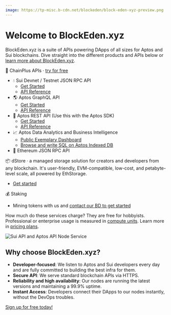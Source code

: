 ```yaml
---
image: https://tp-misc.b-cdn.net/blockeden/block-eden-xyz-preview.png
---
```


# Welcome to BlockEden.xyz

BlockEden.xyz is a suite of APIs powering DApps of all sizes for Aptos and Sui blockchains.
Dive straight into the different products and APIs below or [learn more about BlockEden.xyz](/about-us/).

🔌 ChainPlus APIs · [try for free](https://blockeden.xyz/keys)

- 💧 Sui Devnet / Testnet JSON RPC API
  - [Get Started](/docs/sui/)
  - [API Reference](https://docs.sui.io/sui-jsonrpc)
- 🌎 Aptos GraphQL API
  - [Get Started](/blog/2022/11/03/aptos-graphql-api-now-available-at-block-eden)
  - [API Reference](https://cloud.hasura.io/public/graphiql?endpoint=https%3A%2F%2Faptos-indexer-mainnet.blockeden.xyz%2FiyR6H4AGURgkrHwbvnaS%2Fv1%2Fgraphql)
- 🤖 Aptos REST API (Use this with the Aptos SDK)
  - [Get Started](/docs/aptos/)
  - [API Reference](/aptos-api-reference/get-ledger-info)
- 📈 Aptos Data Analytics and Business Intelligence
  - [Public Exemplary Dashboard](https://blockeden.xyz/analytics/public/dashboard/8aebd278-8f33-43ea-95f3-8baf3ecab5cf)
  - [Browse and write SQL on Aptos Indexed DB](https://blockeden.xyz/analytics/browse/2/schema/public)
- 🔷 Ethereum JSON RPC API

📦 dStore · a managed storage solution for creators and developers from any blockchain. It's user-friendly, EVM-compatible, low-cost, and petabyte-level scale, all powered by EthStorage.

- [Get started](/dstore/)

💰 Staking

- Mining tokens with us and [contact our BD to get started](https://t.me/mikethrift)

How much do these services charge? They are free for hobbyists. Professional or enterprise usage is measured in [compute units](compute-unit.md). Learn more in [pricing plans](/pricing).

![Sui API and Aptos API Node Service](https://tp-misc.b-cdn.net/blockeden/BlockEden-xyz-image.png "Sui API and Aptos API Node Service")

## Why choose BlockEden.xyz?

- **Developer-focused**: We listen to Aptos and Sui developers every day and are fully committed to building the best infra for them.
- **Secure API**: We serve standard blockchain APIs via HTTPS.
- **Reliability and high availability**: Our nodes are running the latest versions and maintaining a 99.9% uptime.
- **Instant Access**: Developers connect their DApps to our nodes instantly, without the DevOps troubles.

[Sign up for free today!](https://blockeden.xyz/dash/sign-up/)
